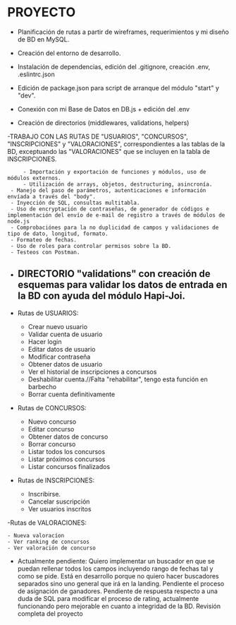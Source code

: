 # PROYECTO





 

- Planificación de rutas a partir de wireframes, requerimientos y mi diseño de BD en MySQL. 

- Creación del entorno de desarrollo.

- Instalación de dependencias, edición del .gitignore, creación .env, .eslintrc.json

- Edición de package.json para script de arranque del módulo "start" y "dev".

- Conexión con mi Base de Datos en DB.js + edición del .env 

- Creación de directorios (middlewares, validations, helpers)



-TRABAJO CON LAS RUTAS DE "USUARIOS", "CONCURSOS", "INSCRIPCIONES" y "VALORACIONES", correspondientes a las tablas de la BD, exceptuando las "VALORACIONES" que se incluyen en la tabla de INSCRIPCIONES.


         - Importación y exportación de funciones y módulos, uso de módulos externos.
         - Utilización de arrays, objetos, destructuring, asincronía.
	 - Manejo del paso de parámetros, autenticaciones e información envíada a través del "body".
	 - Inyección de SQL, consultas multitabla.
	 - Uso de encryptación de contraseñas, de generador de códigos e implementación del envío de e-mail de registro a través de módulos de node.js
	 - Comprobaciónes para la no duplicidad de campos y validaciones de tipo de dato, longitud, formato.
	 - Formateo de fechas.
 	 - Uso de roles para controlar permisos sobre la BD.
	 - Testeos con Postman.



- DIRECTORIO "validations" con creación de esquemas para validar los datos de entrada en la BD con ayuda del módulo Hapi-Joi.
	- 

- Rutas de USUARIOS:

	- Crear nuevo usuario 
	- Validar cuenta de usuario 
	- Hacer login 
	- Editar datos de usuario
	- Modificar contraseña
	- Obtener datos de usuario
	- Ver el historial de inscripciones a concursos
	- Deshabilitar cuenta.//Falta "rehabilitar", tengo esta función en barbecho
	- Borrar cuenta definitivamente
	



- Rutas de CONCURSOS:

	- Nuevo concurso
	- Editar concurso
	- Obtener datos de concurso
	- Borrar concurso
	- Listar todos los concursos
	- Listar próximos concursos
	- Listar concursos finalizados

	


- Rutas de INSCRIPCIONES:

	- Inscribirse.
	- Cancelar suscripción
	- Ver usuarios inscritos




-Rutas de VALORACIONES:

	- Nueva valoracíon
	- Ver ranking de concursos
	- Ver valoración de concurso

    
 - Actualmente pendiente: Quiero implementar un buscador en que se puedan rellenar todos los campos incluyendo rango de fechas tal y como se pide. Está en desarrollo porque no quiero hacer buscadores separados
			  sino uno general que irá en la landing.
			  Pendiente el proceso de asignación de ganadores.
			  Pendiente de respuesta respecto a una duda de SQL para modificar el proceso de rating, actualmente funcionando pero mejorable en cuanto a integridad de la BD.
			  Revisión completa del proyecto


	
	





